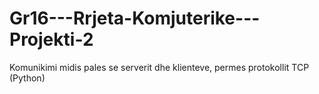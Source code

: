# Gr16---Rrjeta-Komjuterike---Projekti-2
Komunikimi midis pales se serverit dhe klienteve, permes protokollit TCP (Python)  
